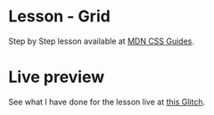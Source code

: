 # Lesson - Grid

Step by Step lesson available at [MDN CSS Guides](https://developer.mozilla.org/en-US/docs/Learn/CSS/CSS_layout/Grids).

# Live preview

See what I have done for the lesson live at [this Glitch]().
